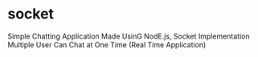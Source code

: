 # socket
Simple Chatting Application
Made UsinG NodE.js, Socket Implementation
Multiple User Can Chat at One Time (Real Time Application)
